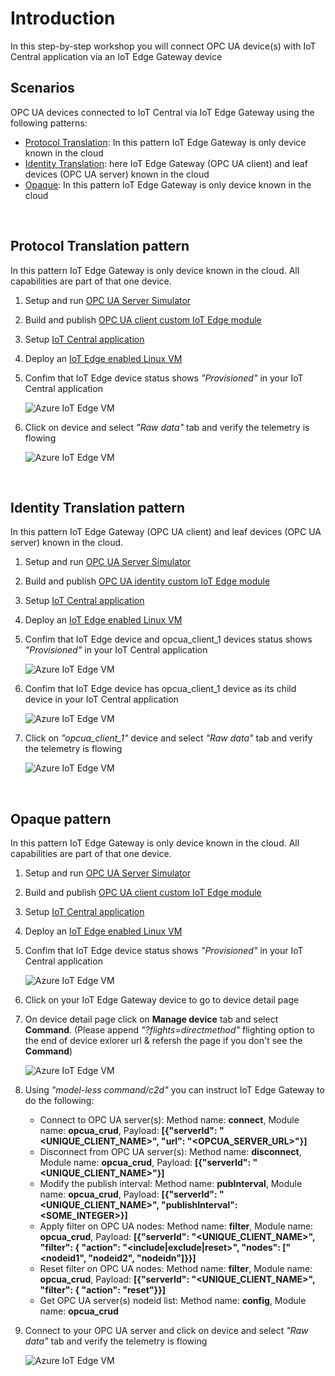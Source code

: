 # **Introduction**
In this step-by-step workshop you will connect OPC UA device(s) with IoT Central application via an IoT Edge Gateway device

## **Scenarios**
OPC UA devices connected to IoT Central via IoT Edge Gateway using the following patterns:
- [Protocol Translation](#protocol-translation-pattern): In this pattern IoT Edge Gateway is only device known in the cloud
- [Identity Translation](#identity-translation-pattern): here IoT Edge Gateway (OPC UA client) and leaf devices (OPC UA server) known in the cloud
- [Opaque](#opaque-pattern): In this pattern IoT Edge Gateway is only device known in the cloud

&nbsp;
## Protocol Translation pattern
In this pattern IoT Edge Gateway is only device known in the cloud. All capabilities are part of that one device.

1. Setup and run [OPC UA Server Simulator](https://github.com/iot-for-all/iotc-opcua-iotedge-gateway/tree/main/opcua-server-sim/README.md#to-setup-simulator)
2. Build and publish [OPC UA client custom IoT Edge module](https://github.com/iot-for-all/iotc-opcua-iotedge-gateway/tree/main/edge-gateway-modules/opcua-client/README.md)
3. Setup [IoT Central application](iotcentral.md)
4. Deploy an [IoT Edge enabled Linux VM](edgevm.md)
5. Confim that IoT Edge device status shows _"Provisioned"_ in your IoT Central application

    ![Azure IoT Edge VM](/assets/02_device_status.png)
6. Click on device and select _"Raw data"_ tab and verify the telemetry is flowing

    ![Azure IoT Edge VM](/assets/03_device_rawdata.png)

&nbsp;
## Identity Translation pattern
In this pattern IoT Edge Gateway (OPC UA client) and leaf devices (OPC UA server) known in the cloud.

1. Setup and run [OPC UA Server Simulator](https://github.com/iot-for-all/iotc-opcua-iotedge-gateway/tree/main/opcua-server-sim/README.md#to-setup-simulator)
2. Build and publish [OPC UA identity custom IoT Edge module](https://github.com/iot-for-all/iotc-opcua-iotedge-gateway/tree/main/edge-gateway-modules/opcua-identity/README.md)
3. Setup [IoT Central application](iotcentral.md)
4. Deploy an [IoT Edge enabled Linux VM](edgevm.md)
5. Confim that IoT Edge device and opcua_client_1 devices status shows _"Provisioned"_ in your IoT Central application

    ![Azure IoT Edge VM](/assets/15_device_status.png)
6. Confim that IoT Edge device has opcua_client_1 device as its child device in your IoT Central application

    ![Azure IoT Edge VM](/assets/16_gateway_child_device.png)
7. Click on _"opcua_client_1"_ device and select _"Raw data"_ tab and verify the telemetry is flowing

    ![Azure IoT Edge VM](/assets/17_device_rawdata.png)

&nbsp;
## Opaque pattern
In this pattern IoT Edge Gateway is only device known in the cloud. All capabilities are part of that one device.

1. Setup and run [OPC UA Server Simulator](https://github.com/iot-for-all/iotc-opcua-iotedge-gateway/tree/main/opcua-server-sim/README.md#to-setup-simulator)
2. Build and publish [OPC UA client custom IoT Edge module](https://github.com/iot-for-all/iotc-opcua-iotedge-gateway/tree/main/edge-gateway-modules/opcua-opaque/README.md)
3. Setup [IoT Central application](iotcentral.md)
4. Deploy an [IoT Edge enabled Linux VM](edgevm.md)
5. Confim that IoT Edge device status shows _"Provisioned"_ in your IoT Central application

    ![Azure IoT Edge VM](/assets/02_device_status.png)
6. Click on your IoT Edge Gateway device to go to device detail page
7. On device detail page click on **Manage device** tab and select **Command**.
   (Please append _"?flights=directmethod"_ flighting option to the end of device exlorer url & refersh the page if you don't see the **Command**)

    ![Azure IoT Edge VM](/assets/19_model_less_command.png)
8. Using _"model-less command/c2d"_ you can instruct IoT Edge Gateway to do the following:
    - Connect to OPC UA server(s): Method name: **connect**, Module name: **opcua_crud**, Payload: **[{"serverId": "<UNIQUE_CLIENT_NAME>", "url": "<OPCUA_SERVER_URL>"}]**
    - Disconnect from OPC UA server(s): Method name: **disconnect**, Module name: **opcua_crud**, Payload: **[{"serverId": "<UNIQUE_CLIENT_NAME>"}]**
    - Modify the publish interval: Method name: **pubInterval**, Module name: **opcua_crud**, Payload: **[{"serverId": "<UNIQUE_CLIENT_NAME>", "publishInterval": <SOME_INTEGER>}]**
    - Apply filter on OPC UA nodes: Method name: **filter**, Module name: **opcua_crud**, Payload: **[{"serverId": "<UNIQUE_CLIENT_NAME>", "filter": { "action": "<include|exclude|reset>", "nodes": ["<nodeid1", "nodeid2", "nodeidn"]}}]**
    - Reset filter on OPC UA nodes: Method name: **filter**, Module name: **opcua_crud**, Payload: **[{"serverId": "<UNIQUE_CLIENT_NAME>", "filter": { "action": "reset"}}]**
    - Get OPC UA server(s) nodeid list: Method name: **config**, Module name: **opcua_crud**
9. Connect to your OPC UA server and click on device and select _"Raw data"_ tab and verify the telemetry is flowing

    ![Azure IoT Edge VM](/assets/03_device_rawdata.png)



